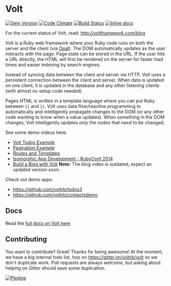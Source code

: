 # Volt

[![Gem Version](https://badge.fury.io/rb/volt.svg)](http://badge.fury.io/rb/volt)
[![Code Climate](https://codeclimate.com/github/voltrb/volt/badges/gpa.svg)](https://codeclimate.com/github/voltrb/volt)
[![Build Status](http://img.shields.io/travis/voltrb/volt/master.svg?style=flat)](https://travis-ci.org/voltrb/volt)
[![Inline docs](http://inch-ci.org/github/voltrb/volt.svg?branch=master)](http://inch-ci.org/github/voltrb/volt)

For the current status of Volt, read: http://voltframework.com/blog

Volt is a Ruby web framework where your Ruby code runs on both the server and the client (via [Opal](https://github.com/opal/opal)). The DOM automatically updates as the user interacts with the page. Page state can be stored in the URL. If the user hits a URL directly, the HTML will first be rendered on the server for faster load times and easier indexing by search engines.

Instead of syncing data between the client and server via HTTP, Volt uses a persistent connection between the client and server. When data is updated on one client, it is updated in the database and any other listening clients (with almost no setup code needed).

Pages HTML is written in a template language where you can put Ruby between ```{{``` and ```}}```. Volt uses data flow/reactive programming to automatically and intelligently propagate changes to the DOM (or any other code wanting to know when a value updates). When something in the DOM changes, Volt intelligently updates only the nodes that need to be changed.

See some demo videos here:
- [Volt Todos Example](https://www.youtube.com/watch?v=Tg-EtRnMz7o)
- [Pagination Example](https://www.youtube.com/watch?v=1uanfzMLP9g)
- [Routes and Templates](https://www.youtube.com/watch?v=1yNMP3XR6jU)
- [Isomorphic App Development - RubyConf 2014](https://www.youtube.com/watch?v=7i6AL7Walc4)
- [Build a Blog with Volt](https://www.youtube.com/watch?v=c478sMlhx1o) **Note:** The blog video is outdated, expect an updated version soon.

Check out demo apps:
 - https://github.com/voltrb/todos3
 - https://github.com/voltrb/contactsdemo

## Docs

Read the [full docs on Volt here](http://voltframework.com/docs)

## Contributing

You want to contribute? Great! Thanks for being awesome! At the moment, we have a big internal todo list, hop on https://gitter.im/voltrb/volt so we don't duplicate work. Pull requests are always welcome, but asking about helping on Gitter should save some duplication.

[![Pledgie](https://pledgie.com/campaigns/26731.png?skin_name=chrome)](https://pledgie.com/campaigns/26731)
